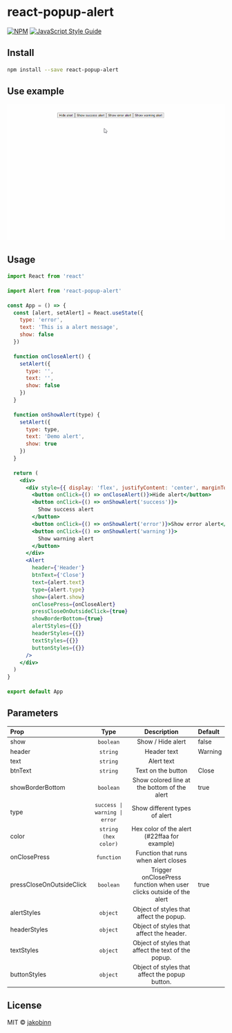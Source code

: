 # react-popup-alert

[![NPM](https://img.shields.io/npm/v/react-popup-alert.svg)](https://www.npmjs.com/package/react-popup-alert) [![JavaScript Style Guide](https://img.shields.io/badge/code_style-standard-brightgreen.svg)](https://standardjs.com)

## Install

```bash
npm install --save react-popup-alert
```

## Use example

![open and close alert boxes](https://github.com/jakobinn/react-popup-alert/blob/main/alertgif.gif)

## Usage

```jsx
import React from 'react'

import Alert from 'react-popup-alert'

const App = () => {
  const [alert, setAlert] = React.useState({
    type: 'error',
    text: 'This is a alert message',
    show: false
  })

  function onCloseAlert() {
    setAlert({
      type: '',
      text: '',
      show: false
    })
  }

  function onShowAlert(type) {
    setAlert({
      type: type,
      text: 'Demo alert',
      show: true
    })
  }

  return (
    <div>
      <div style={{ display: 'flex', justifyContent: 'center', marginTop: 50 }}>
        <button onClick={() => onCloseAlert()}>Hide alert</button>
        <button onClick={() => onShowAlert('success')}>
          Show success alert
        </button>
        <button onClick={() => onShowAlert('error')}>Show error alert</button>
        <button onClick={() => onShowAlert('warning')}>
          Show warning alert
        </button>
      </div>
      <Alert
        header={'Header'}
        btnText={'Close'}
        text={alert.text}
        type={alert.type}
        show={alert.show}
        onClosePress={onCloseAlert}
        pressCloseOnOutsideClick={true}
        showBorderBottom={true}
        alertStyles={{}}
        headerStyles={{}}
        textStyles={{}}
        buttonStyles={{}}
      />
    </div>
  )
}

export default App
```

## Parameters

<table>
<thead>
<tr>
<th style="text-align:left;">Prop</th>
<th style="text-align:center;">Type</th>
<th style="text-align:center;">Description</th>
<th style="text-align:left;">Default</th>
</tr>
</thead>
<tbody>
<tr>
<td style="text-align:left;">show</td>
<td style="text-align:center;"><code>boolean</code></td>
<td style="text-align:center;">Show / Hide alert</td>
<td style="text-align:left;">false</td>
</tr>
<tr>
<td style="text-align:left;">header</td>
<td style="text-align:center;"><code>string</code></td>
<td style="text-align:center;">Header text</td>
<td style="text-align:left;">Warning</td>
</tr>
<tr>
<td style="text-align:left;">text</td>
<td style="text-align:center;"><code>string</code></td>
<td style="text-align:center;">Alert text</td>
<td style="text-align:left;"></td>
</tr>
<tr>
<td style="text-align:left;">btnText</td>
<td style="text-align:center;"><code>string</code></td>
<td style="text-align:center;">Text on the button</td>
<td style="text-align:left;">Close</td>
</tr>
<tr>
<td style="text-align:left;">showBorderBottom</td>
<td style="text-align:center;"><code>boolean</code></td>
<td style="text-align:center;">Show colored line at the bottom of the alert</td>
<td style="text-align:left;">true</td>
</tr>
<tr>
<td style="text-align:left;">type</td>
<td style="text-align:center;"><code>success | warning | error</code></td>
<td style="text-align:center;"> Show different types of alert</td>
<td style="text-align:left;"></td>
</tr>
<tr>
<td style="text-align:left;">color</td>
<td style="text-align:center;"><code>string (hex color)</code></td>
<td style="text-align:center;">Hex color of the alert (#22ffaa for example)</td>
<td style="text-align:left;"></td>
</tr>
<tr>
<td style="text-align:left;">onClosePress</td>
<td style="text-align:center;"><code>function</code></td>
<td style="text-align:center;">Function that runs when alert closes</td>
<td style="text-align:left;"></td>
</tr>
<tr>
<td style="text-align:left;">pressCloseOnOutsideClick</td>
<td style="text-align:center;"><code>boolean</code></td>
<td style="text-align:center;">Trigger onClosePress function when user clicks outside of the alert</td>
<td style="text-align:left;">true</td>
</tr>
<tr>
<td style="text-align:left;">alertStyles</td>
<td style="text-align:center;"><code>object</code></td>
<td style="text-align:center;">Object of styles that affect the popup.</td>
<td style="text-align:left;"></td>
</tr>
<tr>
<td style="text-align:left;">headerStyles</td>
<td style="text-align:center;"><code>object</code></td>
<td style="text-align:center;">Object of styles that affect the header.</td>
<td style="text-align:left;"></td>
</tr>
<tr>
<td style="text-align:left;">textStyles</td>
<td style="text-align:center;"><code>object</code></td>
<td style="text-align:center;">Object of styles that affect the text of the popup.</td>
<td style="text-align:left;"></td>
</tr>
<tr>
<td style="text-align:left;">buttonStyles</td>
<td style="text-align:center;"><code>object</code></td>
<td style="text-align:center;">Object of styles that affect the popup button.</td>
<td style="text-align:left;"></td>
</tr>

</tbody>
</table>

## License

MIT © [jakobinn](https://github.com/jakobinn)
